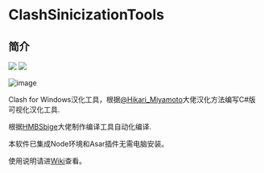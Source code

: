 # ClashSinicizationTools

## 简介

[![](https://img.shields.io/badge/Telegram-公告板-blue)](https://t.me/ClashR_for_Windows_Channel)
[![](https://img.shields.io/badge/Telegram-交流群-purple)](https://t.me/ClashR_For_Windows)

![image](https://user-images.githubusercontent.com/49801599/137715022-44befe66-5b38-44f8-9310-ae1c61caddec.png)

Clash for Windows汉化工具，根据[@Hikari_Miyamoto](https://t.me/Hikari_Miyamoto)大佬汉化方法编写C#版可视化汉化工具.

根据[HMBSbige](https://github.com/HMBSbige)大佬制作编译工具自动化编译.

本软件已集成Node环境和Asar插件无需电脑安装。

使用说明请进[Wiki](https://github.com/BoyceLig/ClashSinicizationTools/wiki)查看。
